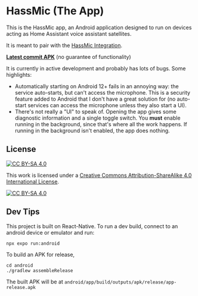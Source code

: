# HassMic (The App)

This is the HassMic app, an Android application designed to run on devices
acting as Home Assistant voice assistant satellites.

It is meant to pair with the [HassMic
Integration](http://github.com/jeffc/hassmic-integration).

[**Latest commit APK**](https://nightly.link/jeffc/hassmic-app/workflows/build-apk-dev/dev/app-latest.apk.zip) (no guarantee of functionality)

It is currently in active development and probably has lots of bugs. Some
highlights:

-   Automatically starting on Android 12+ fails in an annoying way: the service
    auto-starts, but can't access the microphone. This is a security feature
    added to Android that I don't have a great solution for (no auto-start
    services can access the microphone unless they also start a UI).
-   There's not really a "UI" to speak of. Opening the app gives some diagnostic
    information and a single toggle switch. You **must** enable running in the
    background, since that's where all the work happens. If running in the
    background isn't enabled, the app does nothing.

## License

[![CC BY-SA 4.0][cc-by-sa-shield]][cc-by-sa]

This work is licensed under a
[Creative Commons Attribution-ShareAlike 4.0 International License][cc-by-sa].

[![CC BY-SA 4.0][cc-by-sa-image]][cc-by-sa]

[cc-by-sa]: http://creativecommons.org/licenses/by-sa/4.0/
[cc-by-sa-image]: https://licensebuttons.net/l/by-sa/4.0/88x31.png
[cc-by-sa-shield]: https://img.shields.io/badge/License-CC%20BY--SA%204.0-lightgrey.svg

## Dev Tips

This project is built on React-Native. To run a dev build, connect to an
android device or emulator and run:

```
npx expo run:android
```

To build an APK for release,

```
cd android
./gradlew assembleRelease
```

The built APK will be at `android/app/build/outputs/apk/release/app-release.apk`

